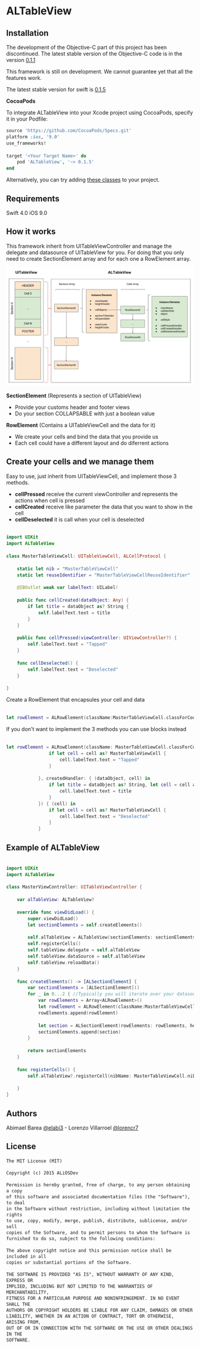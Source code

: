 ALTableView
==============

Installation
--------

The development of the Objective-C part of this project has been discontinued. The latest stable version of the Objective-C code is in the version [0.1.1](https://github.com/ALiOSDev/ALTableView/tree/0.1.1)

This framework is still on development. We cannot guarantee yet that all the features work.

The latest stable version for swift is  [0.1.5](https://github.com/ALiOSDev/ALTableView/tree/0.1.5)


**CocoaPods**

To integrate ALTableView into your Xcode project using CocoaPods, specify it in your Podfile:

```ruby
source 'https://github.com/CocoaPods/Specs.git'
platform :ios, '9.0'
use_frameworks!

target '<Your Target Name>' do
    pod 'ALTableView', '~> 0.1.5'
end
```

Alternatively, you can try adding [these classes](https://github.com/ALiOSDev/ALTableView/tree/master/ALTableViewSwift/ALTableView/ALTableView/ALTableViewClasses) to your project.

Requirements
--------

Swift 4.0
iOS 9.0

How it works
--------

This framework inherit from UITableViewController and manage the delegate and datasource of UITableView for you. For doing that you only need to create  SectionElement array and for each one a RowElement array.

<img src="https://github.com/ALiOSDev/ALTableView/blob/master/screenshots/ALTableViewDiagram.png">

**SectionElement** (Represents a section of UITableView)
- Provide your customs header and footer views
- Do your section COLLAPSABLE with just a boolean value 

**RowElement** (Contains a UITableViewCell and the data for it)
- We create your cells and bind the data that you provide us 
- Each cell could have a different layout and do diferrent actions 

Create your cells and we manage them
--------

Easy to use, just inherit from UITableViewCell, and implement those 3 methods. 
- **cellPressed** receive the current viewController and represents the actions when cell is pressed
- **cellCreated** receive like parameter the data that you want to show in the cell
- **cellDeselected** it is call when your cell is deselected

```swift

import UIKit
import ALTableView

class MasterTableViewCell: UITableViewCell, ALCellProtocol {
    
    static let nib = "MasterTableViewCell"
    static let reuseIdentifier = "MasterTableViewCellReuseIdentifier"
    
    @IBOutlet weak var labelText: UILabel!
    
    public func cellCreated(dataObject: Any) {
        if let title = dataObject as? String {
            self.labelText.text = title
        }
    }
    
    public func cellPressed(viewController: UIViewController?) {
        self.labelText.text = "Tapped"
    }
    
    func cellDeselected() {
        self.labelText.text = "Deselected"
    }
    
}

```

Create a RowElement that encapsules your cell and data

```swift

let rowElement = ALRowElement(className:MasterTableViewCell.classForCoder(), identifier: MasterTableViewCell.reuseIdentifier, dataObject: "Cell text", estimateHeightMode: true)

```

If you don't want to implement the 3 methods you can use blocks instead

```swift

let rowElement = ALRowElement(className: MasterTableViewCell.classForCoder(), identifier: MasterTableViewCell.reuseIdentifier, dataObject: "Cell text", estimateHeightMode: true, pressedHandler: { (viewController, cell) in
                if let cell = cell as? MasterTableViewCell {
                    cell.labelText.text = "Tapped"
                }
                
            }, createdHandler: { (dataObject, cell) in
                if let title = dataObject as? String, let cell = cell as? MasterTableViewCell {
                    cell.labelText.text = title
                }
            }) { (cell) in
                if let cell = cell as? MasterTableViewCell {
                    cell.labelText.text = "Deselected"
                }
            }
```

Example of ALTableView
--------


```swift

import UIKit
import ALTableView

class MasterViewController: UITableViewController {
    
    var alTableView: ALTableView?
    
    override func viewDidLoad() {
        super.viewDidLoad()
        let sectionElements = self.createElements()
        
        self.alTableView = ALTableView(sectionElements: sectionElements, viewController: self, tableView: self.tableView)
        self.registerCells()
        self.tableView.delegate = self.alTableView
        self.tableView.dataSource = self.alTableView
        self.tableView.reloadData()
    }
    
    func createElements() -> [ALSectionElement] {
        var sectionElements = [ALSectionElement]()
        for _ in 0...2 { //Typically you will iterate over your datasource
            var rowElements = Array<ALRowElement>()
            let rowElement = ALRowElement(className:MasterTableViewCell.classForCoder(), identifier: MasterTableViewCell.reuseIdentifier, dataObject: "Cell text", estimateHeightMode: true)
            rowElements.append(rowElement)

            let section = ALSectionElement(rowElements: rowElements, headerElement: nil, footerElement: nil, isExpandable: true)
            sectionElements.append(section)
        }
        
        return sectionElements
    }
    
    func registerCells() {
        self.alTableView?.registerCell(nibName: MasterTableViewCell.nib, reuseIdentifier: MasterTableViewCell.reuseIdentifier)

    }
}

```

Authors
--------

Abimael Barea [@elabi3](https://github.com/elabi3) - 
Lorenzo Villarroel [@lorencr7](https://github.com/lorencr7) 

License
-------

	The MIT License (MIT)

	Copyright (c) 2015 ALiOSDev

	Permission is hereby granted, free of charge, to any person obtaining a copy
	of this software and associated documentation files (the "Software"), to deal
	in the Software without restriction, including without limitation the rights
	to use, copy, modify, merge, publish, distribute, sublicense, and/or sell
	copies of the Software, and to permit persons to whom the Software is
	furnished to do so, subject to the following conditions:

	The above copyright notice and this permission notice shall be included in all
	copies or substantial portions of the Software.

	THE SOFTWARE IS PROVIDED "AS IS", WITHOUT WARRANTY OF ANY KIND, EXPRESS OR
	IMPLIED, INCLUDING BUT NOT LIMITED TO THE WARRANTIES OF MERCHANTABILITY,
	FITNESS FOR A PARTICULAR PURPOSE AND NONINFRINGEMENT. IN NO EVENT SHALL THE
	AUTHORS OR COPYRIGHT HOLDERS BE LIABLE FOR ANY CLAIM, DAMAGES OR OTHER
	LIABILITY, WHETHER IN AN ACTION OF CONTRACT, TORT OR OTHERWISE, ARISING FROM,
	OUT OF OR IN CONNECTION WITH THE SOFTWARE OR THE USE OR OTHER DEALINGS IN THE
	SOFTWARE.



